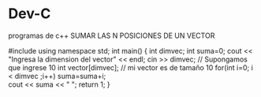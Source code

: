 # Dev-C
programas de c++
SUMAR LAS N POSICIONES DE UN VECTOR


#include <iostream> 
using namespace std; 
int main() 
{ 
int dimvec; 
int suma=0;
cout << "Ingresa la dimension del vector" << endl; 
cin >> dimvec; // Supongamos que ingrese 10 
int vector[dimvec]; // mi vector es de tamaño 10 
for(int i=0; i < dimvec ;i++)
 suma=suma+i;  
 cout << suma << " "; 
 return 1; 
} 
